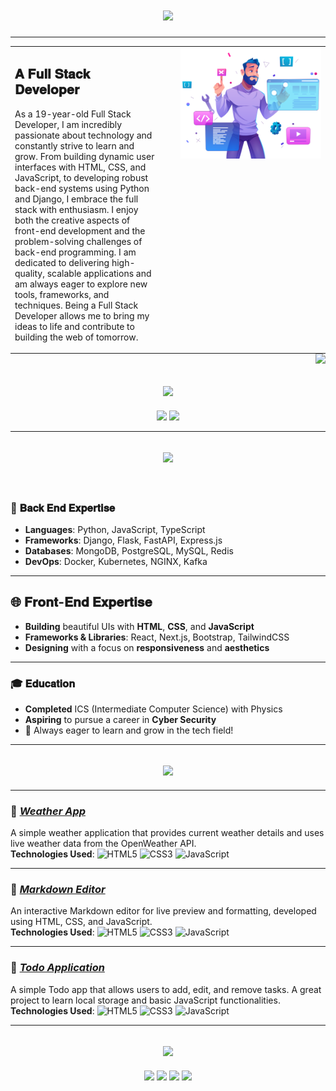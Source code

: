 <h1 align="center">
  <a href="https://git.io/typing-svg">
    <img src="https://readme-typing-svg.demolab.com?font=Playfair+Display&weight=700&size=28&duration=2000&pause=1000&color=000000&center=true&vCenter=true&width=600&lines=Hi+there!+👋+I'm+Syeda+Eman;A+Dedicated+Full+Stack+Developer" />
  </a>
</h1>


---


<table style="width: 100%; max-width: 1200px; margin: 0 auto; border-collapse: collapse;">
  <tr>
    <td style="width: 50%; padding-right: 20px; vertical-align: top;">
      <h2>𝐀 𝐅𝐮𝐥𝐥 𝐒𝐭𝐚𝐜𝐤 𝐃𝐞𝐯𝐞𝐥𝐨𝐩𝐞𝐫</h2>
      <p>As a 19-year-old Full Stack Developer, I am incredibly passionate about technology and constantly strive to learn and grow. From building dynamic user interfaces with HTML, CSS, and JavaScript, to developing robust back-end systems using Python and Django, I embrace the full stack with enthusiasm. I enjoy both the creative aspects of front-end development and the problem-solving challenges of back-end programming. I am dedicated to delivering high-quality, scalable applications and am always eager to explore new tools, frameworks, and techniques. Being a Full Stack Developer allows me to bring my ideas to life and contribute to building the web of tomorrow.</p>
    </td>
    <td style="width: 50%; text-align: right; vertical-align: top; padding-left: 20px;">
      <img src="img.png" alt="Full Stack GIF" width="100%" height="auto"/>
    </td>
  </tr>
</table>





<div align="right">
  <img src="https://visitor-badge.laobi.icu/badge?page_id=syedxemxn/.HashimThePassionate/&left_color=red&right_color=blue&left_text=Visitors" />
</div>


 <h2 align="center">
  <a href="https://git.io/typing-svg">
    <img src="https://readme-typing-svg.demolab.com?font=Playfair+Display&weight=700&size=28&duration=2000&pause=1000&color=000000&center=true&vCenter=true&width=600&lines=Technologies+I+Love;" />
  </a>
</h2>
<div align="center">
    <img src="https://skillicons.dev/icons?i=javascript,typescript,react,nextjs,bootstrap,html,css,vscode,github,tailwind,git,redis,azure,linux" />
    <img src="https://skillicons.dev/icons?i=nodejs,python,express,nginx,docker,mongodb,kubernetes,mysql,postgresql,django,flask,fastapi,kafka" /><br>
</div>

---
<h2 align="center">
  <a href="https://git.io/typing-svg">
    <img src="https://readme-typing-svg.demolab.com?font=Playfair+Display&weight=700&size=28&duration=2000&pause=1000&color=000000FF&center=true&vCenter=true&width=600&lines=A+Passionate+Web+Developer;Transforming+Ideas+Into+Web+Reality" />
  </a>
</h2>

<br/>

### 🚀 𝐁𝐚𝐜𝐤 𝐄𝐧𝐝 𝐄𝐱𝐩𝐞𝐫𝐭𝐢𝐬𝐞

- **Languages**: Python, JavaScript, TypeScript  
- **Frameworks**: Django, Flask, FastAPI, Express.js  
- **Databases**: MongoDB, PostgreSQL, MySQL, Redis  
- **DevOps**: Docker, Kubernetes, NGINX, Kafka

---

## 🌐 𝐅𝐫𝐨𝐧𝐭-𝐄𝐧𝐝 𝐄𝐱𝐩𝐞𝐫𝐭𝐢𝐬𝐞

- **Building** beautiful UIs with **HTML**, **CSS**, and **JavaScript**  
- **Frameworks & Libraries**: React, Next.js, Bootstrap, TailwindCSS  
- **Designing** with a focus on **responsiveness** and **aesthetics**


---

### 🎓 𝐄𝐝𝐮𝐜𝐚𝐭𝐢𝐨𝐧

- **Completed** ICS (Intermediate Computer Science) with Physics  
- **Aspiring** to pursue a career in **Cyber Security**  
- 📖 Always eager to learn and grow in the tech field!  


---
<h2 align="center">
  <a href="https://git.io/typing-svg">
    <img src="https://readme-typing-svg.demolab.com?font=Playfair+Display&weight=700&size=28&duration=2000&pause=1000&color=000000&center=true&vCenter=true&width=600&lines=💻+Projects;" />
  </a>
</h2>


---

### 🌟 *[Weather App](https://github.com/syedxemxn/weather-app)*
A simple weather application that provides current weather details and uses live weather data from the OpenWeather API.  
**Technologies Used**: 
![HTML5](https://img.shields.io/badge/HTML5-E34F26?style=flat&logo=html5&logoColor=white) 
![CSS3](https://img.shields.io/badge/CSS3-1572B6?style=flat&logo=css3&logoColor=white) 
![JavaScript](https://img.shields.io/badge/JavaScript-F7DF1E?style=flat&logo=javascript&logoColor=black)  


---

### 🌟 *[Markdown Editor](https://github.com/syedxemxn/Markdown-Editor)*
An interactive Markdown editor for live preview and formatting, developed using HTML, CSS, and JavaScript.  
**Technologies Used**: 
![HTML5](https://img.shields.io/badge/HTML5-E34F26?style=flat&logo=html5&logoColor=white) 
![CSS3](https://img.shields.io/badge/CSS3-1572B6?style=flat&logo=css3&logoColor=white) 
![JavaScript](https://img.shields.io/badge/JavaScript-F7DF1E?style=flat&logo=javascript&logoColor=black)  

---

### 🌟 *[Todo Application](#)*
A simple Todo app that allows users to add, edit, and remove tasks. A great project to learn local storage and basic JavaScript functionalities.  
**Technologies Used**: 
![HTML5](https://img.shields.io/badge/HTML5-E34F26?style=flat&logo=html5&logoColor=white) 
![CSS3](https://img.shields.io/badge/CSS3-1572B6?style=flat&logo=css3&logoColor=white) 
![JavaScript](https://img.shields.io/badge/JavaScript-F7DF1E?style=flat&logo=javascript&logoColor=black)  


---


<h2 align="center">
  <a href="https://git.io/typing-svg">
    <img src="https://readme-typing-svg.demolab.com?font=Playfair+Display&weight=700&size=28&duration=2000&pause=1000&color=000000&center=true&vCenter=true&width=600&lines=✨+Lets+Connect!+✨;" />
  </a>
</h2>

<div align="center">
<a href = "https://www.linkedin.com/in/aadarsh-9978091a8/" ><img src="https://img.icons8.com/fluent/48/000000/linkedin.png" target="_blank"/></a>
<a href = "https://twitter.com/aadarshhanu" ><img src="https://img.icons8.com/fluent/48/000000/twitter.png" target="_blank"/></a>
<a href = "https://github.com/syedxemxn" ><img src="https://img.icons8.com/fluent/48/000000/github.png" target="_blank"/></a>
<a href = "mailto:syeda_emxn@gmail.com" ><img src="https://img.icons8.com/fluent/48/000000/email.png" target="_blank"/></a>
